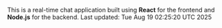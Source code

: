 This is a real-time chat application built using **React** for the frontend and **Node.js** for the backend.
Last updated: Tue Aug 19 02:25:20 UTC 2025
